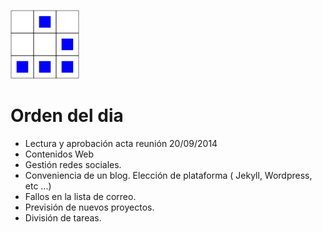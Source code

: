 
[logo]:../../art/logo/canhack.png
[about_logo]:../../art/logo/logo.md
[![Nuestro logo][logo]][about_logo]

 
Orden del dia
==================

* Lectura y aprobación acta reunión 20/09/2014
* Contenidos Web
* Gestión redes sociales.
* Conveniencia de un blog. Elección de plataforma ( Jekyll, Wordpress, etc ...)
* Fallos en la lista de correo.
* Previsión de nuevos proyectos.
* División de tareas.